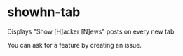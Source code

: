 # showhn-tab
Displays "Show [H]acker [N]ews" posts on every new tab.

You can ask for a feature by creating an issue.
